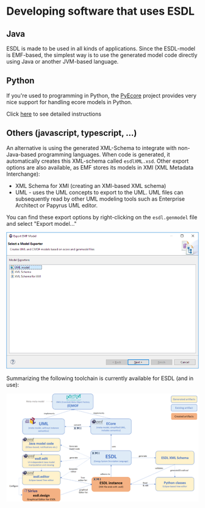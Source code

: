 # Developing software that uses ESDL

## Java
ESDL is made to be used in all kinds of applications. Since the ESDL-model is EMF-based, the simplest way is to use the generated model code directly using Java or another JVM-based language.

## Python
If you're used to programming in Python, the [PyEcore](https://pyecore.readthedocs.io/en/latest/index.html) project provides very nice support for handling ecore models in Python.

Click [here](integration-with-python-and-pyecore.md) to see detailed instructions

## Others (javascript, typescript, ...)
An alternative is using the generated XML-Schema to integrate with non-Java-based programming languages. When code is generated, it automatically creates this XML-schema called `esdlXML.xsd`. Other export options are also available, as EMF stores its models in XMI \(XML Metadata Interchange\):

* XML Schema for XMI \(creating an XMI-based XML schema\)
* UML - uses the UML concepts to export to the UML. UML files can subsequently read by other UML modeling tools such as Enterprise Architect or Papyrus UML editor.

You can find these export options by right-clicking on the `esdl.genmodel` file and select "Export model..."

![](../.gitbook/assets/export_model.png)

Summarizing the following toolchain is currently available for ESDL \(and in use\):

![](../.gitbook/assets/toolchain.png)
